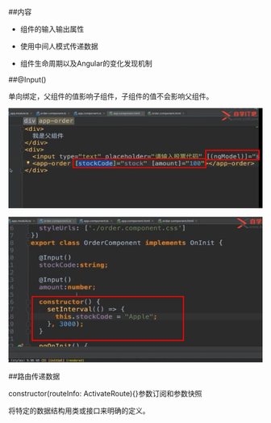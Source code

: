 ##内容

- 组件的输入输出属性

- 使用中间人模式传递数据

- 组件生命周期以及Angular的变化发现机制



##@Input()

单向绑定，父组件的值影响子组件，子组件的值不会影响父组件。

![](/assets/360截图20171023185555902.jpg)

![](/assets/360截图20171023190953066.jpg)



##路由传递数据

constructor(routeInfo: ActivateRoute){}参数订阅和参数快照

将特定的数据结构用类或接口来明确的定义。





























































































































































































